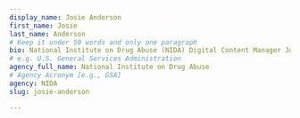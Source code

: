 ```yaml
---
display_name: Josie Anderson
first_name: Josie
last_name: Anderson
# Keep it under 50 words and only one paragraph
bio: National Institute on Drug Abuse (NIDA) Digital Content Manager Josie Anderson splits her 20 years of communications experience between digital content management and multimedia creation. NIDA is part of the National Institutes of Health (NIH) at the U.S. Department of Health & Human Services (HHS).
# e.g. U.S. General Services Administration
agency_full_name: National Institute on Drug Abuse
# Agency Acronym [e.g., GSA]
agency: NIDA
slug: josie-anderson

---
```

